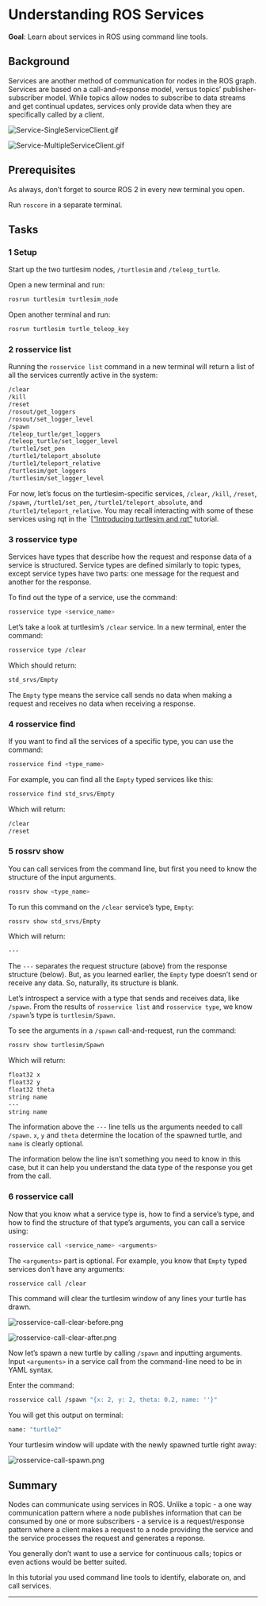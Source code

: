 # Understanding ROS Services

**Goal**: Learn about services in ROS using command line tools.

## Background

Services are another method of communication for nodes in the ROS graph. Services are based on a call-and-response model, versus topics’ publisher-subscriber model. While topics allow nodes to subscribe to data streams and get continual updates, services only provide data when they are specifically called by a client.

![Service-SingleServiceClient.gif](./Additional_Sections/Service-SingleServiceClient.gif)

![Service-MultipleServiceClient.gif](./Additional_Sections/Service-MultipleServiceClient.gif)

## Prerequisites

As always, don’t forget to source ROS 2 in every new terminal you open.

Run `roscore` in a separate terminal.

## Tasks

### 1 Setup

Start up the two turtlesim nodes, `/turtlesim` and `/teleop_turtle`.

Open a new terminal and run:

```bash
rosrun turtlesim turtlesim_node
```

Open another terminal and run:

```bash
rosrun turtlesim turtle_teleop_key
```

### 2 rosservice list

Running the `rosservice list` command in a new terminal will return a list of all the services currently active in the system:

```bash
/clear
/kill
/reset
/rosout/get_loggers
/rosout/set_logger_level
/spawn
/teleop_turtle/get_loggers
/teleop_turtle/set_logger_level
/turtle1/set_pen
/turtle1/teleport_absolute
/turtle1/teleport_relative
/turtlesim/get_loggers
/turtlesim/set_logger_level
```

For now, let’s focus on the turtlesim-specific services, `/clear`, `/kill`, `/reset`, `/spawn`, `/turtle1/set_pen`, `/turtle1/teleport_absolute`, and `/turtle1/teleport_relative`. You may recall interacting with some of these services using rqt in the `[[“Introducing turtlesim and rqt”](./Additional_Sections/introducing_turtlesim_and_rqt.html) tutorial.

### 3 rosservice type

Services have types that describe how the request and response data of a service is structured. Service types are defined similarly to topic types, except service types have two parts: one message for the request and another for the response.

To find out the type of a service, use the command:

```bash
rosservice type <service_name>
```

Let’s take a look at turtlesim’s `/clear` service. In a new terminal, enter the command:

```bash
rosservice type /clear
```

Which should return:

```bash
std_srvs/Empty
```

The `Empty` type means the service call sends no data when making a request and receives no data when receiving a response.

### 4 rosservice find

If you want to find all the services of a specific type, you can use the command:

```bash
rosservice find <type_name>
```

For example, you can find all the `Empty` typed services like this:

```bash
rosservice find std_srvs/Empty 
```

Which will return:

```bash
/clear
/reset
```

### 5 rossrv show

You can call services from the command line, but first you need to know the structure of the input arguments.

```bash
rossrv show <type_name>
```

To run this command on the `/clear` service’s type, `Empty`:

```bash
rossrv show std_srvs/Empty 
```

Which will return:

```bash
---
```

The `---` separates the request structure (above) from the response structure (below). But, as you learned earlier, the `Empty` type doesn’t send or receive any data. So, naturally, its structure is blank.

Let’s introspect a service with a type that sends and receives data, like `/spawn`. From the results of `rosservice list` and `rosservice type`, we know `/spawn`’s type is `turtlesim/Spawn`.

To see the arguments in a `/spawn` call-and-request, run the command:

```bash
rossrv show turtlesim/Spawn 
```

Which will return:

```bash
float32 x
float32 y
float32 theta
string name
---
string name
```

The information above the `---` line tells us the arguments needed to call `/spawn`. `x`, `y` and `theta` determine the location of the spawned turtle, and `name` is clearly optional.

The information below the line isn’t something you need to know in this case, but it can help you understand the data type of the response you get from the call.

### 6 rosservice call

Now that you know what a service type is, how to find a service’s type, and how to find the structure of that type’s arguments, you can call a service using:

```bash
rosservice call <service_name> <arguments>
```

The `<arguments>` part is optional. For example, you know that `Empty` typed services don’t have any arguments:

```bash
rosservice call /clear
```

This command will clear the turtlesim window of any lines your turtle has drawn.

![rosservice-call-clear-before.png](./Additional_Sections/rosservice-call-clear-before.png)

![rosservice-call-clear-after.png](./Additional_Sections/rosservice-call-clear-after.png)

Now let’s spawn a new turtle by calling `/spawn` and inputting arguments. Input `<arguments>` in a service call from the command-line need to be in YAML syntax.

Enter the command:

```bash
rosservice call /spawn "{x: 2, y: 2, theta: 0.2, name: ''}"
```

You will get this output on terminal:

```bash
name: "turtle2"
```

Your turtlesim window will update with the newly spawned turtle right away:

![rosservice-call-spawn.png](./Additional_Sections/rosservice-call-spawn.png)

## Summary

Nodes can communicate using services in ROS. Unlike a topic - a one way communication pattern where a node publishes information that can be consumed by one or more subscribers - a service is a request/response pattern where a client makes a request to a node providing the service and the service processes the request and generates a reponse.

You generally don’t want to use a service for continuous calls; topics or even actions would be better suited.

In this tutorial you used command line tools to identify, elaborate on, and call services.

---